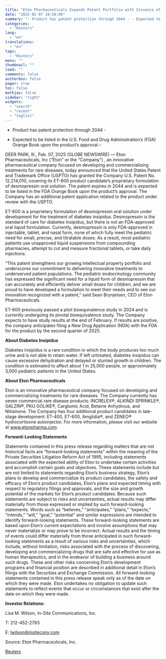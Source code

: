 ```yaml
---
title: "Eton Pharmaceuticals Expands Patent Portfolio with Issuance of New U.S. Patent for ET-600"
date: "2025-02-07 19:50:00"
summary: "- Product has patent protection through 2044 - - Expected to be listed in the U.S. Food and Drug Administration’s (FDA) Orange Book upon the product’s approval –DEER PARK, Ill., Feb. 07, 2025 (GLOBE NEWSWIRE) — Eton Pharmaceuticals, Inc (“Eton” or the “Company”) , an innovative pharmaceutical company focused on..."
categories:
  - "Reuters"
lang:
  - "en"
translations:
  - "en"
tags:
  - "Reuters"
menu: ""
thumbnail: ""
lead: ""
comments: false
authorbox: false
pager: true
toc: false
mathjax: false
sidebar: "right"
widgets:
  - "search"
  - "recent"
  - "taglist"
---
```


- Product has patent protection through 2044 -

- Expected to be listed in the U.S. Food and Drug Administration’s (FDA) Orange Book upon the product’s approval –

DEER PARK, Ill., Feb. 07, 2025 (GLOBE NEWSWIRE) — Eton Pharmaceuticals, Inc (“Eton” or the “Company”) , an innovative pharmaceutical company focused on developing and commercializing treatments for rare diseases, today announced that the United States Patent and Trademark Office (USPTO) has granted the Company U.S. Patent No. 12,214,010, covering its ET-600 product candidate’s proprietary formulation of desmopressin oral solution. The patent expires in 2044 and is expected to be listed in the FDA Orange Book upon the product’s approval. The Company has an additional patent application related to the product under review with the USPTO.

ET-600 is a proprietary formulation of desmopressin oral solution under development for the treatment of diabetes insipidus. Desmopressin is the standard of care for diabetes insipidus, but there is not an FDA-approved oral liquid formulation. Currently, desmopressin is only FDA-approved in injectable, tablet, and nasal form, none of which fully meet the pediatric need for small, precise, and titratable doses. As a result, most pediatric patients use unapproved liquid suspensions from compounding pharmacies, attempt to cut and measure fractional tablets, or take daily injections.

“This patent strengthens our growing intellectual property portfolio and underscores our commitment to delivering innovative treatments to underserved patient populations. The pediatric endocrinology community has expressed the significant need for a liquid form of desmopressin that can accurately and efficiently deliver small doses for children, and we are proud to have developed a formulation to meet their needs and to see our innovation recognized with a patent,” said Sean Brynjelsen, CEO of Eton Pharmaceuticals.

ET-600 previously passed a pilot bioequivalence study in 2024 and is currently undergoing its pivotal bioequivalence study. The Company expects to have study results at the end of February. If results are positive, the company anticipates filing a New Drug Application (NDA) with the FDA for the product by the second quarter of 2025.

**About Diabetes Insipidus** 

Diabetes insipidus is a rare condition in which the body produces too much urine and is not able to retain water. If left untreated, diabetes insipidus can cause excessive dehydration and delayed or stunted growth in children. The condition is estimated to affect about 1 in 25,000 people, or approximately 3,000 pediatric patients in the United States.

**About Eton Pharmaceuticals**

Eton is an innovative pharmaceutical company focused on developing and commercializing treatments for rare diseases. The Company currently has seven commercial rare disease products: INCRELEX®, ALKINDI SPRINKLE®, GALZIN®, PKU GOLIKE®, Carglumic Acid, Betaine Anhydrous, and Nitisinone. The Company has four additional product candidates in late-stage development: ET-400, ET-600, Amglidia®, and ZENEO® hydrocortisone autoinjector. For more information, please visit our website at www.etonpharma.com.

**Forward-Looking Statements**

Statements contained in this press release regarding matters that are not historical facts are “forward-looking statements” within the meaning of the Private Securities Litigation Reform Act of 1995, including statements associated with the expected ability of Eton to undertake certain activities and accomplish certain goals and objectives. These statements include but are not limited to statements regarding Eton’s business strategy, Eton’s plans to develop and commercialize its product candidates, the safety and efficacy of Eton’s product candidates, Eton’s plans and expected timing with respect to regulatory filings and approvals, and the size and growth potential of the markets for Eton’s product candidates. Because such statements are subject to risks and uncertainties, actual results may differ materially from those expressed or implied by such forward-looking statements. Words such as “believes,” “anticipates,” “plans,” “expects,” “intends,” “will,” “goal,” “potential” and similar expressions are intended to identify forward-looking statements. These forward-looking statements are based upon Eton’s current expectations and involve assumptions that may never materialize or may prove to be incorrect. Actual results and the timing of events could differ materially from those anticipated in such forward-looking statements as a result of various risks and uncertainties, which include, without limitation, risks associated with the process of discovering, developing and commercializing drugs that are safe and effective for use as human therapeutics, and in the endeavor of building a business around such drugs. These and other risks concerning Eton’s development programs and financial position are described in additional detail in Eton’s filings with the Securities and Exchange Commission. All forward-looking statements contained in this press release speak only as of the date on which they were made. Eton undertakes no obligation to update such statements to reflect events that occur or circumstances that exist after the date on which they were made.

**Investor Relations:**

Lisa M. Wilson, In-Site Communications, Inc.

T: 212-452-2793

E: lwilson@insitecony.com

Source: Eton Pharmaceuticals, Inc.

[Reuters](https://www.tradingview.com/news/reuters.com,2025-02-07:newsml_GNX33NJqX:0-eton-pharmaceuticals-expands-patent-portfolio-with-issuance-of-new-u-s-patent-for-et-600/)
